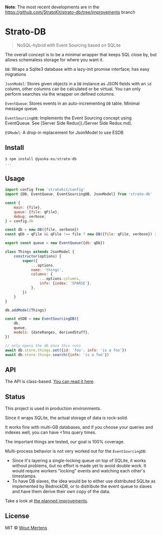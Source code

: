 **Note**: The most recent developments are in the https://github.com/StratoKit/strato-db/tree/improvements branch

# Strato-DB

> NoSQL-hybrid with Event Sourcing based on SQLite

The overall concept is to be a minimal wrapper that keeps SQL close by, but allows schemaless storage for where you want it.

`DB`: Wraps a Sqlite3 database with a lazy-init promise interface; has easy migrations

`JsonModel`: Stores given objects in a `DB` instance as JSON fields with an `id` column, other columns can be calculated or be virtual. You can only perform searches via the wrapper on defined columns.

`EventQueue`: Stores events in an auto-incrementing `DB` table. Minimal message queue.

`EventSourcingDB`: Implements the Event Sourcing concept using EventQueue. See [Server Side Redux](./Server Side Redux.md).

`ESModel`: A drop-in replacement for JsonModel to use ESDB

## Install

```js
$ npm install @yaska-eu/strato-db
...
```

## Usage

```js
import config from 'stratokit/config'
import {DB, EventQueue, EventSourcingDB, JsonModel} from 'strato-db'

const {
	main: {file},
	queue: {file: qFile},
	debug: verbose,
} = config.db

const db = new DB({file, verbose})
const qDb = qFile && qFile !== file ? new DB({file: qFile, verbose}) : db

export const queue = new EventQueue({db: qDb})

class Things extends JsonModel {
	constructor(options) {
		super({
			...options,
			name: 'things',
			columns: {
				...options.columns,
				info: {index: 'SPARSE'},
			},
		})
	}
}

db.addModel(Things)

const eSDB = new EventSourcingDB({
	db,
	queue,
	models: {dateRanges, derivedStuff},
})

// only opens the db once this runs
await db.store.things.set({id: 'foo', info: 'is a foo'})
await db.store.things.search({info: 'is a foo'})
```

## API

The API is class-based. [You can read it here](./API.md).

## Status

This project is used in production environments.

Since it wraps SQLite, the actual storage of data is rock-solid.

It works fine with multi-GB databases, and if you choose your queries and indexes well, you can have <1ms query times.

The important things are tested, our goal is 100% coverage.

Multi-process behavior is not very worked out for the `EventSourcingDB`:

- Since it's layering a single-locking queue on top of SQLite, it works without problems, but no effort is made yet to avoid double work. It would require workers "locking" events and watching each other's timestamps.
- To have DB slaves, the idea would be to either use distributed SQLite as implemented by BedrockDB, or to distribute the event queue to slaves and have them derive their own copy of the data.

Take a look at [the planned improvements](./TODO.md).

## License

MIT © [Wout Mertens](https://yaska.eu)
